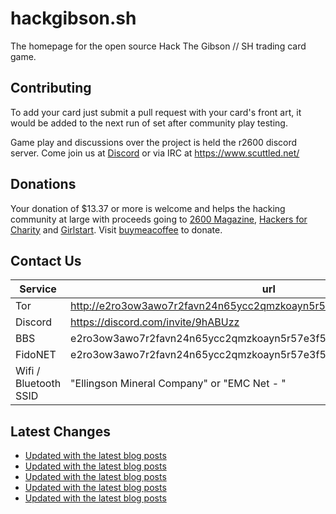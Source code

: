 # hackgibson.sh
The homepage for the open source Hack The Gibson // SH trading card game.


## Contributing

To add your card just submit a pull request with your card's front art, it would be added to the next run of set after community play testing.

Game play and discussions over the project is held the r2600 discord server. Come join us at [Discord](https://discord.com/invite/9hABUzz) or via IRC at https://www.scuttled.net/


## Donations

Your donation of $13.37 or more is welcome and helps the hacking community at large with proceeds going to [2600 Magazine](https://2600.com/), [Hackers for Charity](https://hackersforcharity.org) and [Girlstart](https://girlstart.org).  Visit [buymeacoffee](https://www.buymeacoffee.com/hackgibson.sh) to donate.


## Contact Us

Service | url
-|-
Tor | http://e2ro3ow3awo7r2favn24n65ycc2qmzkoayn5r57e3f56nvjwdcgg32ad.onion
Discord | https://discord.com/invite/9hABUzz
BBS | e2ro3ow3awo7r2favn24n65ycc2qmzkoayn5r57e3f56nvjwdcgg32ad.onion:23
FidoNET | e2ro3ow3awo7r2favn24n65ycc2qmzkoayn5r57e3f56nvjwdcgg32ad.onion:24554
Wifi / Bluetooth SSID | "Ellingson Mineral Company" or "EMC Net - <fidonet address>"

## Latest Changes
<!-- BLOG-POST-LIST:START -->
- [Updated with the latest blog posts](https://github.com/DFW2600/hackgibson.sh/commit/e1c6a67ac7a5e5c2a974f42dae3186a6ec6ef5e2)
- [Updated with the latest blog posts](https://github.com/DFW2600/hackgibson.sh/commit/e45c99e49f6c4e8db468d9890f9aca28a4c27339)
- [Updated with the latest blog posts](https://github.com/DFW2600/hackgibson.sh/commit/9452efe2874f07a6a52a0534f649e5f02b792184)
- [Updated with the latest blog posts](https://github.com/DFW2600/hackgibson.sh/commit/ea2f118eb24d158cab53d3cbe2990b0d672a7f79)
- [Updated with the latest blog posts](https://github.com/DFW2600/hackgibson.sh/commit/42d287ba0950f002972371a7dd4b01326918f7d1)
<!-- BLOG-POST-LIST:END -->
